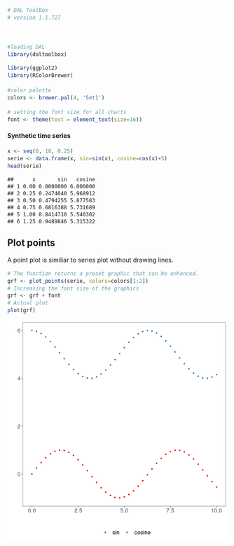 
```r
# DAL ToolBox
# version 1.1.727



#loading DAL
library(daltoolbox) 
```


```r
library(ggplot2)
library(RColorBrewer)

#color palette
colors <- brewer.pal(4, 'Set1')

# setting the font size for all charts
font <- theme(text = element_text(size=16))
```

#### Synthetic time series


```r
x <- seq(0, 10, 0.25)
serie <- data.frame(x, sin=sin(x), cosine=cos(x)+5)
head(serie)
```

```
##      x       sin   cosine
## 1 0.00 0.0000000 6.000000
## 2 0.25 0.2474040 5.968912
## 3 0.50 0.4794255 5.877583
## 4 0.75 0.6816388 5.731689
## 5 1.00 0.8414710 5.540302
## 6 1.25 0.9489846 5.315322
```

## Plot points

A point plot is similiar to series plot without drawing lines.


```r
# The function returns a preset graphic that can be enhanced. 
grf <- plot_points(serie, colors=colors[1:2])
# Increasing the font size of the graphics
grf <- grf + font
# Actual plot
plot(grf)
```

![plot of chunk unnamed-chunk-4](fig/grf_points/unnamed-chunk-4-1.png)

